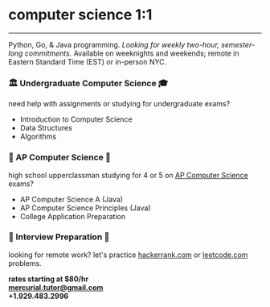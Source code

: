 <style>
body {
    background-image: url('images/sky-watercolor.jpg');
    background-repeat: no-repeat;
    background-size: 100% 100%;
}
</style>

# computer science 1:1

---

Python, Go, & Java programming. *Looking for weekly two-hour, semester-long commitments.* 
Available on weeknights and weekends; remote in Eastern Standard Time (EST) or in-person NYC.

### 🏛️ Undergraduate Computer Science ‍🎓

need help with assignments or studying for undergraduate exams?
- Introduction to Computer Science
- Data Structures
- Algorithms

### 🏫 AP Computer Science 🏡

high school upperclassman studying for 4 or 5 on [AP Computer Science](https://apcentral.collegeboard.org/courses/ap-computer-science-a/exam) exams?
- AP Computer Science A (Java)
- AP Computer Science Principles (Java)
- College Application Preparation

### ‍💼 Interview Preparation 🧙

looking for remote work? let's practice [hackerrank.com](https://www.hackerrank.com) or [leetcode.com](https://leetcode.com) problems.

**rates starting at $80/hr**  
**<mercurial.tutor@gmail.com>**  
**+1.929.483.2996**